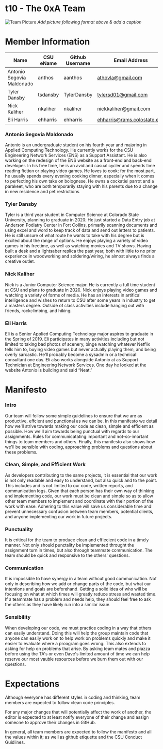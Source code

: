 # t10 - The 0xA Team

![Team Picture](/images/picture.png "title text")
*Add picture following format above & add a caption*

# Member Information
 | Name                      | CSU eName | Github Username | Email Address          | Nickname                |
 | ------------------------- | --------- | --------------- | ---------------------- | ----------------------- |
 | Antonio Segovia Maldonado | anthos    | aanthos         | athovla@gmail.com      | Bubba Fudpucker         |
 | Tyler Dansby              | tsdansby  | TylerDansby     | tylersd01@gmail.com    | Teeler Dansberry        |
 | Nick Kaliher              | nkaliher  | nkaliher        | nickkaliher@gmail.com  | Bic Boi                 |
 | Eli Harris                | ehharris  | ehharris        | ehharris@rams.colostate.edu | My Man             |
 
### Antonio Segovia Maldonado
Antonio is an undergraduate student on his fourth year and majoring in Applied Computing Technology. He currently works for the CSU Engineering Network Services (ENS) as a Support Assistant. He is also working on the redesign of the ENS website as a front-end and back-end developer. In his free time, he is an avid and casual cycler and spends time reading fiction or playing video games. He loves to cook; for the most part, he usually spends every evening cooking dinner, especially when it comes to perfecting his own take on bolognese. He owns a cockatiel parrot and a parakeet, who are both temporarily staying with his parents due to a change in new residence and pet restrictions.   
 
### Tyler Dansby
Tyler is a third year student in Computer Science at Colorado State University, planning to graduate in 2020. He just started a Data Entry job at Anderson Podiatry Center in Fort Collins, primarily scanning documents and using excel and word to keep track of data and send out letters to patients. He is still unsure of what route he wants to take with his degree but is excited about the range of options. He enjoys playing a variety of video games in his freetime, as well as watching movies and TV shows. Having built a desk and a lightsaber replica the past year, both with little to no prior experience in woodworking and soldering/wiring, he almost always finds a creative outlet.

### Nick Kaliher
Nick is a Junior Computer Science major. He is currently a full time student at CSU and plans to graduate in 2020. Nick enjoys playing video games and watching a variety of forms of media. He has an interests in artifical intelligence and wishes to return to CSU after some years in industry to get a masters degree. Outside of class activities include hanging out with friends, rockclimbing, and hiking. 

### Eli Harris 
Eli is a Senior Applied Computing Technology major aspires to graduate in the Spring of 2019. Eli participates in many activities including but not limited to taking bad photos of scenery, binge watching whatever Netflix tells him to, buying video games but never actually playing them, and being overly sarcastic. He’ll probably become a sysadmin or a technical consultant one day. Eli also works alongside Antonio at as Support Technician at Engineering Network Services. One day he looked at the website Antonio is building and said “Neat.” 


# Manifesto

### Intro 
Our team will follow some simple guidelines to ensure that we are as productive, effcient and punctional as we can be. In this manifesto we detail how we'll strive towards making our code as clean, simple and efficient as possible. How we'll aim towards being punctual with regards to our assignments. Rules for communicatating important and not-so-imortant things to team members and others. Finally, this manifesto also shows how we'll be sensible with coding, approaching problems and questions about these problems.

### Clean, Simple, and Efficient Work
As developers contributing to the same projects, it is essential that our work is not only readable and easy to understand, but also quick and to the point. This includes and is not limited to our code, written reports, and communication logs. Given that each person has their own way of thinking and implementing code, our work must be clean and simple so as to allow other team members to implement and coordinate with their portion of the work with ease. Adhering to this value will save us considerable time and prevent unnecessary confusion between team members, potential clients, and anyone implementing our work in future projects.   

### Punctuality
It is critical for the team to produce clean and effiecient code in a timely manner. Not only should punctality be implemented throught the assignment turn in times, but also through teammate communication. The team should be quick and responsive to the others' questions. 

### Communication
It is impossible to have synergy in a team without good communication. Not only in describing how we add or change parts of the code, but what our intentions and goals are beforehand. Getting a solid idea of who will be focusing on what at which times will greatly reduce stress and wasted time. If a teammate has a problem and needs help, they should feel free to ask the others as they have likely run into a similar issue.

### Sensibility 
When developing our code, we must practice coding in a way that others can easily understand. Doing this will help the group maintain code that anyone can easily work on to help work on problems quickly and make it easier to evaluate where a proogram goes wrong. This also extends to asking for help on problems that arise. By asking team mates and piazza before using the TA's or even Dave's limited amount of time we can help reserve our most vauble resources before we burn them out with our questions. 


# Expectations
Although everyone has different styles in coding and thinking, team members are expected to follow clean code principles. 

For any major changes that will potentially affect the work of another, the editor is expected to at least notify everyone of their change and assign someone to approve their changes in GitHub.

In general, all team members are expected to follow the manifesto and all the values within it; as well as github etiquette and the CSU Conduct Guidlines.

